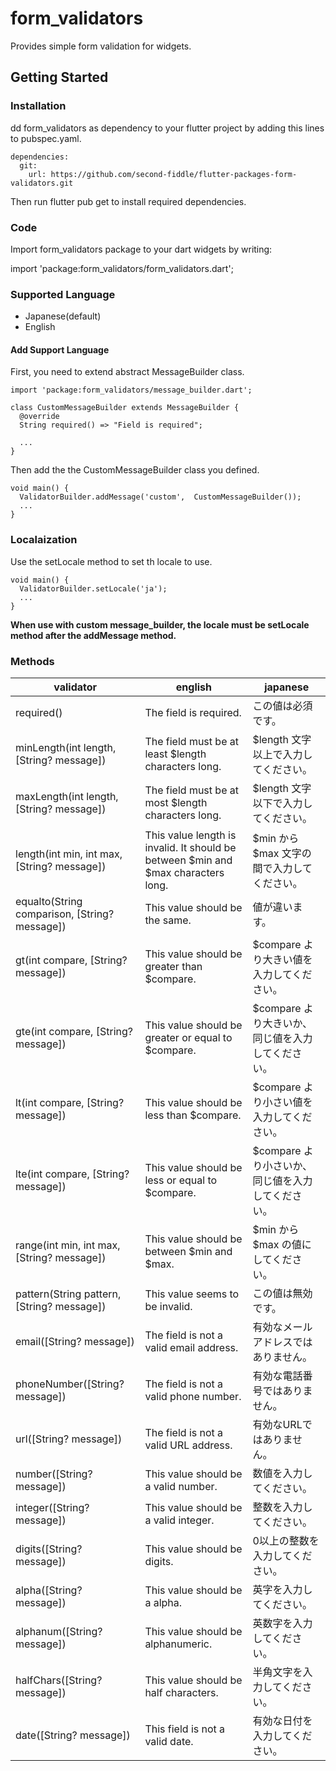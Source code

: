 # form_validators

Provides simple form validation for widgets.

## Getting Started

### Installation

dd form_validators as dependency to your flutter project by adding this lines to pubspec.yaml.

```
dependencies:
  git:
    url: https://github.com/second-fiddle/flutter-packages-form-validators.git
```

Then run flutter pub get to install required dependencies.

### Code

Import form_validators package to your dart widgets by writing:

import 'package:form_validators/form_validators.dart';

### Supported Language

- Japanese(default)
- English

#### Add Support Language

First, you need to extend abstract MessageBuilder class.

```
import 'package:form_validators/message_builder.dart';

class CustomMessageBuilder extends MessageBuilder {
  @override
  String required() => "Field is required";

  ...
}
```

Then add the the CustomMessageBuilder class you defined.

```
void main() {
  ValidatorBuilder.addMessage('custom',  CustomMessageBuilder());
  ...
}
```

### Localaization

Use the setLocale method to set th locale to use.

```
void main() {
  ValidatorBuilder.setLocale('ja');
  ...
}
```

**When use with custom message_builder, the locale must be setLocale method after the addMessage method.**

### Methods

|validator|english|japanese|
|--|--|--|
|required()|The field is required.|この値は必須です。|
|minLength(int length, [String? message])|The field must be at least $length characters long.|$length 文字以上で入力してください。|
|maxLength(int length, [String? message])|The field must be at most $length characters long.|$length 文字以下で入力してください。|
|length(int min, int max, [String? message])|This value length is invalid. It should be between $min and $max characters long.|$min から $max 文字の間で入力してください。|
|equalto(String comparison, [String? message])|This value should be the same.|値が違います。|
|gt(int compare, [String? message])|This value should be greater than $compare.|$compare より大きい値を入力してください。|
|gte(int compare, [String? message])|This value should be greater or equal to $compare.|$compare より大きいか、同じ値を入力してください。|
|lt(int compare, [String? message])|This value should be less than $compare.|$compare より小さい値を入力してください。|
|lte(int compare, [String? message])|This value should be less or equal to $compare.|$compare より小さいか、同じ値を入力してください。|
|range(int min, int max, [String? message])|This value should be between $min and $max.|$min から $max の値にしてください。|
|pattern(String pattern, [String? message])|This value seems to be invalid.|この値は無効です。|
|email([String? message])|The field is not a valid email address.|有効なメールアドレスではありません。|
|phoneNumber([String? message])|The field is not a valid phone number.|有効な電話番号ではありません。|
|url([String? message])|The field is not a valid URL address.|有効なURLではありません。|
|number([String? message])|This value should be a valid number.|数値を入力してください。|
|integer([String? message])|This value should be a valid integer.|整数を入力してください。|
|digits([String? message])|This value should be digits.|0以上の整数を入力してください。|
|alpha([String? message])|This value should be a alpha.|英字を入力してください。|
|alphanum([String? message])|This value should be alphanumeric.|英数字を入力してください。|
|halfChars([String? message])|This value should be half characters.|半角文字を入力してください。|
|date([String? message])|This field is not a valid date.|有効な日付を入力してください。|


